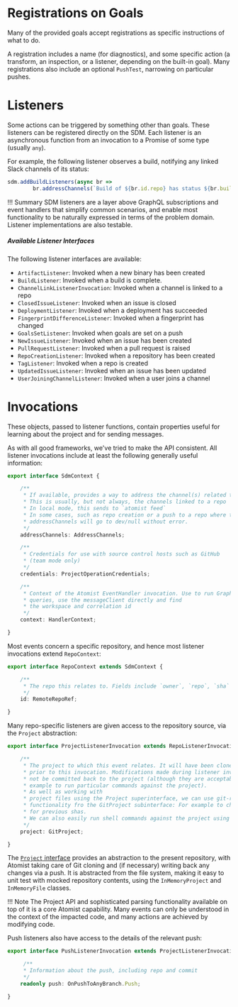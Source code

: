 # Registrations on Goals

Many of the provided goals accept registrations as specific instructions of what to do.

A registration includes a
name (for diagnostics), and some specific action (a transform, an inspection, or a listener, depending on the built-in goal). Many registrations also include an optional `PushTest`, narrowing on particular
pushes.

# Listeners

Some actions can be triggered by something other than goals. These listeners can be registered
directly on the SDM. Each listener is an asynchronous function from an invocation to a Promise of some type (usually `any`).

For example, the following listener observes a build, notifying any linked Slack
channels of its status:

```typescript
sdm.addBuildListeners(async br =>
        br.addressChannels(`Build of ${br.id.repo} has status ${br.build.status}`));
```

!!! Summary
    SDM listeners are a layer above GraphQL subscriptions and event
    handlers that simplify common scenarios, and enable most functionality
    to be naturally expressed in terms of the problem domain. Listener
    implementations are also testable.


##### Available Listener Interfaces

The following listener interfaces are available:

-   `ArtifactListener`: Invoked when a new binary has been created
-   `BuildListener`: Invoked when a build is complete.
-   `ChannelLinkListenerInvocation`: Invoked when a channel is linked to a repo
-   `ClosedIssueListener`: Invoked when an issue is closed
-   `DeploymentListener`: Invoked when a deployment has succeeded
-   `FingerprintDifferenceListener`: Invoked when a fingerprint has changed
-   `GoalsSetListener`: Invoked when goals are set on a push
-   `NewIssueListener`: Invoked when an issue has been created
-   `PullRequestListener`: Invoked when a pull request is raised
-   `RepoCreationListener`: Invoked when a repository has been created
-   `TagListener`: Invoked when a repo is created
-   `UpdatedIssueListener`: Invoked when an issue has been updated
-   `UserJoiningChannelListener`: Invoked when a user joins a channel

# Invocations

These objects, passed to listener functions, contain properties useful for learning about
the project and for sending messages.

As with all good frameworks, we've tried to make the API
consistent. All listener invocations include at least the following
generally useful information:

```typescript
export interface SdmContext {

    /**
     * If available, provides a way to address the channel(s) related to this event.
     * This is usually, but not always, the channels linked to a repo
     * In local mode, this sends to `atomist feed`
     * In some cases, such as repo creation or a push to a repo where there is no linked channel,
     * addressChannels will go to dev/null without error.
     */
    addressChannels: AddressChannels;

    /**
     * Credentials for use with source control hosts such as GitHub
     * (team mode only)
     */
    credentials: ProjectOperationCredentials;

    /**
     * Context of the Atomist EventHandler invocation. Use to run GraphQL
     * queries, use the messageClient directly and find
     * the workspace and correlation id
     */
    context: HandlerContext;

}
```

Most events concern a specific repository, and hence most listener
invocations extend `RepoContext`:

```typescript
export interface RepoContext extends SdmContext {

    /**
     * The repo this relates to. Fields include `owner`, `repo`, `sha` and `branch`
     */
    id: RemoteRepoRef;

}
```

Many repo-specific listeners are given access to the repository
source, via the `Project` abstraction:

```typescript
export interface ProjectListenerInvocation extends RepoListenerInvocation {

    /**
     * The project to which this event relates. It will have been cloned
     * prior to this invocation. Modifications made during listener invocation will
     * not be committed back to the project (although they are acceptable if necessary, for
     * example to run particular commands against the project).
     * As well as working with
     * project files using the Project superinterface, we can use git-related
     * functionality fro the GitProject subinterface: For example to check
     * for previous shas.
     * We can also easily run shell commands against the project using its baseDir.
     */
    project: GitProject;

}

```

The [`Project` interface][project] provides an abstraction to
the present repository, with Atomist taking care of Git cloning and
(if necessary) writing back any changes via a push. It is abstracted
from the file system, making it easy to unit test with mocked
repository contents, using the `InMemoryProject` and `InMemoryFile`
classes.

[project]: https://atomist.github.io/automation-client/interfaces/_lib_project_project_.project.html (Atomist Automation Client TypeScript - Project)

!!! Note
    The Project API and sophisticated parsing functionality available on
    top of it is a core Atomist capability. Many events can only be
    understood in the context of the impacted code, and many actions are
    achieved by modifying code.

Push listeners also have access to the details of the relevant push:

```typescript
export interface PushListenerInvocation extends ProjectListenerInvocation {

	 /**
     * Information about the push, including repo and commit
     */
    readonly push: OnPushToAnyBranch.Push;

}
```
